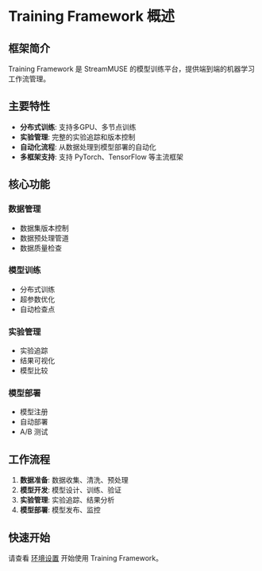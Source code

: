# Training Framework 概述

## 框架简介

Training Framework 是 StreamMUSE 的模型训练平台，提供端到端的机器学习工作流管理。

## 主要特性

- **分布式训练**: 支持多GPU、多节点训练
- **实验管理**: 完整的实验追踪和版本控制
- **自动化流程**: 从数据处理到模型部署的自动化
- **多框架支持**: 支持 PyTorch、TensorFlow 等主流框架

## 核心功能

### 数据管理
- 数据集版本控制
- 数据预处理管道
- 数据质量检查

### 模型训练
- 分布式训练
- 超参数优化
- 自动检查点

### 实验管理
- 实验追踪
- 结果可视化
- 模型比较

### 模型部署
- 模型注册
- 自动部署
- A/B 测试

## 工作流程

1. **数据准备**: 数据收集、清洗、预处理
2. **模型开发**: 模型设计、训练、验证
3. **实验管理**: 实验追踪、结果分析
4. **模型部署**: 模型发布、监控

## 快速开始

请查看 [环境设置](setup.md) 开始使用 Training Framework。
